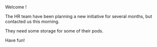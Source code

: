 Welcome !

The HR team have been planning a new initiative for several months, but contacted us this morning.

They need some storage for some of their pods.

Have fun!
